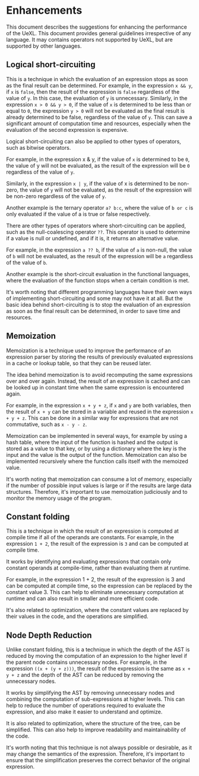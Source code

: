 # Enhancements

This document describes the suggestions for enhancing the performance of the UeXL. This document provides general guidelines irrespective of any language. It may contains operators not supported by UeXL, but are supported by other languages.

## Logical short-circuiting

This is a technique in which the evaluation of an expression stops as soon as the final result can be determined. For example, in the expression `x && y`, if `x` is `false`, then the result of the expression is `false` regardless of the value of `y`. In this case, the evaluation of `y` is unnecessary. Similarly, in the expression `x > 0 && y > 0`, if the value of `x` is determined to be less than or equal to `0`, the expression `y > 0` will not be evaluated as the final result is already determined to be false, regardless of the value of `y`. This can save a significant amount of computation time and resources, especially when the evaluation of the second expression is expensive.

Logical short-circuiting can also be applied to other types of operators, such as bitwise operators.

For example, in the expression x & y, if the value of `x` is determined to be `0`, the value of y will not be evaluated, as the result of the expression will be `0` regardless of the value of `y`.

Similarly, in the expression `x | y`, if the value of x is determined to be non-zero, the value of `y` will not be evaluated, as the result of the expression will be non-zero regardless of the value of `y`.

Another example is the ternary operator `a? b:c`, where the value of `b or c` is only evaluated if the value of a is true or false respectively.

There are other types of operators where short-circuiting can be applied, such as the null-coalescing operator `??`. This operator is used to determine if a value is null or undefined, and if it is, it returns an alternative value.

For example, in the expression `a ?? b`, if the value of `a` is non-null, the value of `b` will not be evaluated, as the result of the expression will be `a` regardless of the value of `b`.

Another example is the short-circuit evaluation in the functional languages, where the evaluation of the function stops when a certain condition is met.

It's worth noting that different programming languages have their own ways of implementing short-circuiting and some may not have it at all. But the basic idea behind short-circuiting is to stop the evaluation of an expression as soon as the final result can be determined, in order to save time and resources.

## Memoization

Memoization is a technique used to improve the performance of an expression parser by storing the results of previously evaluated expressions in a cache or lookup table, so that they can be reused later.

The idea behind memoization is to avoid recomputing the same expressions over and over again. Instead, the result of an expression is cached and can be looked up in constant time when the same expression is encountered again.

For example, in the expression `x + y + z`, if `x` and `y` are both variables, then the result of `x + y` can be stored in a variable and reused in the expression `x + y + z`. This can be done in a similar way for expressions that are not commutative, such as `x - y - z`.

Memoization can be implemented in several ways, for example by using a hash table, where the input of the function is hashed and the output is stored as a value to that key, or by using a dictionary where the key is the input and the value is the output of the function. Memoization can also be implemented recursively where the function calls itself with the memoized value.

It's worth noting that memoization can consume a lot of memory, especially if the number of possible input values is large or if the results are large data structures. Therefore, it's important to use memoization judiciously and to monitor the memory usage of the program.

## Constant folding

This is a technique in which the result of an expression is computed at compile time if all of the operands are constants. For example, in the expression `1 + 2`, the result of the expression is `3` and can be computed at compile time.

It works by identifying and evaluating expressions that contain only constant operands at compile-time, rather than evaluating them at runtime.

For example, in the expression 1 + 2, the result of the expression is 3 and can be computed at compile time, so the expression can be replaced by the constant value 3. This can help to eliminate unnecessary computation at runtime and can also result in smaller and more efficient code.

It's also related to optimization, where the constant values are replaced by their values in the code, and the operations are simplified.

## Node Depth Reduction

Unlike constant folding, this is a technique in which the depth of the AST is reduced by moving the computation of an expression to the higher level if the parent node contains unnecessary nodes. For example, in the expression `((x + (y + z)))`, the result of the expression is the same as `x + y + z` and the depth of the AST can be reduced by removing the unnecessary nodes.

 It works by simplifying the AST by removing unnecessary nodes and combining the computation of sub-expressions at higher levels. This can help to reduce the number of operations required to evaluate the expression, and also make it easier to understand and optimize.

It is also related to optimization, where the structure of the tree, can be simplified. This can also help to improve readability and maintainability of the code.

It's worth noting that this technique is not always possible or desirable, as it may change the semantics of the expression. Therefore, it's important to ensure that the simplification preserves the correct behavior of the original expression.
